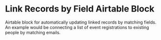 # Link Records by Field Airtable Block

Airtable block for automatically updating linked records by matching fields. An example would be connecting a list of event registrations to existing people by matching emails.

